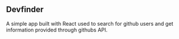 ## Devfinder

A simple app built with React used to search for github users and get information provided through githubs API.
